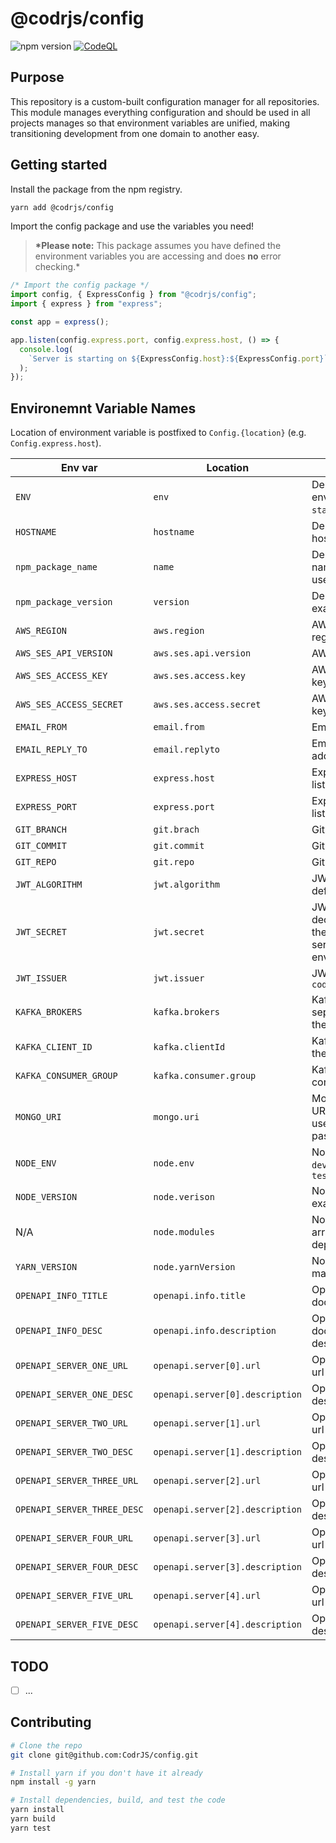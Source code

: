 # @codrjs/config

![npm version](https://img.shields.io/npm/v/@codrjs/config)
[![CodeQL](https://github.com/CodrJS/config/actions/workflows/codeql.yml/badge.svg?branch=main)](https://github.com/CodrJS/config/actions/workflows/codeql.yml)

## Purpose

This repository is a custom-built configuration manager for all repositories. This module manages everything configuration and should be used in all projects manages so that environment variables are unified, making transitioning development from one domain to another easy.

## Getting started

Install the package from the npm registry.

```bash
yarn add @codrjs/config
```

Import the config package and use the variables you need!

> **\*Please note:** This package assumes you have defined the environment variables you are accessing and does **no** error checking.\*

```ts
/* Import the config package */
import config, { ExpressConfig } from "@codrjs/config";
import { express } from "express";

const app = express();

app.listen(config.express.port, config.express.host, () => {
  console.log(
    `Server is starting on ${ExpressConfig.host}:${ExpressConfig.port}`,
  );
});
```

## Environemnt Variable Names

Location of environment variable is postfixed to `Config.{location}` (e.g. `Config.express.host`).

| Env var                     | Location                        | Description                                                                             |
| --------------------------- | ------------------------------- | --------------------------------------------------------------------------------------- |
| `ENV`                       | `env`                           | Deployment envionment - `dev`, `qa`, `stage`, `prod`                                    |
| `HOSTNAME`                  | `hostname`                      | Deployment docker hostname                                                              |
| `npm_package_name`          | `name`                          | Deployment service name - example: codr-user-user                                       |
| `npm_package_version`       | `version`                       | Deployment version - example: `1.0.0`                                                   |
| `AWS_REGION`                | `aws.region`                    | AWS - deployment region                                                                 |
| `AWS_SES_API_VERSION`       | `aws.ses.api.version`           | AWS SES - api version                                                                   |
| `AWS_SES_ACCESS_KEY`        | `aws.ses.access.key`            | AWS SES - IAM access key id                                                             |
| `AWS_SES_ACCESS_SECRET`     | `aws.ses.access.secret`         | AWS SES - IAM access key secret                                                         |
| `EMAIL_FROM`                | `email.from`                    | Email - from address                                                                    |
| `EMAIL_REPLY_TO`            | `email.replyto`                 | Email - reply to address(es)                                                            |
| `EXPRESS_HOST`              | `express.host`                  | Express server - listener host                                                          |
| `EXPRESS_PORT`              | `express.port`                  | Express server - listener port                                                          |
| `GIT_BRANCH`                | `git.brach`                     | Git - branch                                                                            |
| `GIT_COMMIT`                | `git.commit`                    | Git - commit sha                                                                        |
| `GIT_REPO`                  | `git.repo`                      | Git - repository                                                                        |
| `JWT_ALGORITHM`             | `jwt.algorithm`                 | JWT - algorithm, default `HS256`                                                        |
| `JWT_SECRET`                | `jwt.secret`                    | JWT - secret, key to decode jwt, must be the same across all services in an environment |
| `JWT_ISSUER`                | `jwt.issuer`                    | JWT - issuer, default `codrjs.com`                                                      |
| `KAFKA_BROKERS`             | `kafka.brokers`                 | Kafka server - comma seperated locations of the kafka brokers                           |
| `KAFKA_CLIENT_ID`           | `kafka.clientId`                | Kafka server - name of the kafka cluster                                                |
| `KAFKA_CONSUMER_GROUP`      | `kafka.consumer.group`          | Kafka server - consumer group                                                           |
| `MONGO_URI`                 | `mongo.uri`                     | MongoDB - server URL, please include username and password to this string               |
| `NODE_ENV`                  | `node.env`                      | Node environment - `development`,`production`, `testing`                                |
| `NODE_VERSION`              | `node.verison`                  | Node version - example: `16.19.1`                                                       |
| N/A                         | `node.modules`                  | Node modules - string array of all dependencies                                         |
| `YARN_VERSION`              | `node.yarnVersion`              | Node - package manager version                                                          |
| `OPENAPI_INFO_TITLE`        | `openapi.info.title`            | OpenAPI - documentation title                                                           |
| `OPENAPI_INFO_DESC`         | `openapi.info.description`      | OpenAPI - documentation description                                                     |
| `OPENAPI_SERVER_ONE_URL`    | `openapi.server[0].url`         | OpenAPI - server one url                                                                |
| `OPENAPI_SERVER_ONE_DESC`   | `openapi.server[0].description` | OpenAPI - server one description                                                        |
| `OPENAPI_SERVER_TWO_URL`    | `openapi.server[1].url`         | OpenAPI - server two url                                                                |
| `OPENAPI_SERVER_TWO_DESC`   | `openapi.server[1].description` | OpenAPI - server two description                                                        |
| `OPENAPI_SERVER_THREE_URL`  | `openapi.server[2].url`         | OpenAPI - server three url                                                              |
| `OPENAPI_SERVER_THREE_DESC` | `openapi.server[2].description` | OpenAPI - server three description                                                      |
| `OPENAPI_SERVER_FOUR_URL`   | `openapi.server[3].url`         | OpenAPI - server four url                                                               |
| `OPENAPI_SERVER_FOUR_DESC`  | `openapi.server[3].description` | OpenAPI - server four description                                                       |
| `OPENAPI_SERVER_FIVE_URL`   | `openapi.server[4].url`         | OpenAPI - server five url                                                               |
| `OPENAPI_SERVER_FIVE_DESC`  | `openapi.server[4].description` | OpenAPI - server five description                                                       |

## TODO

- [ ] ...

## Contributing

```bash
# Clone the repo
git clone git@github.com:CodrJS/config.git

# Install yarn if you don't have it already
npm install -g yarn

# Install dependencies, build, and test the code
yarn install
yarn build
yarn test
```
